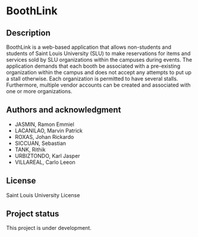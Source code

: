 # BoothLink

## Description
BoothLink is a web-based application that allows non-students and students of Saint Louis University (SLU) to make reservations for items and services sold by SLU organizations within the campuses during events. The application demands that each booth be associated with a pre-existing organization within the campus and does not accept any attempts to put up a stall otherwise. Each organization is permitted to have several stalls. Furthermore, multiple vendor accounts can be created and associated with one or more organizations. 

## Authors and acknowledgment
- JASMIN, Ramon Emmiel
- LACANILAO, Marvin Patrick
- ROXAS, Johan Rickardo
- SICCUAN, Sebastian
- TANK, Rithik
- URBIZTONDO, Karl Jasper
- VILLAREAL, Carlo Leeon


## License
Saint Louis University License

## Project status
This project is under development.
